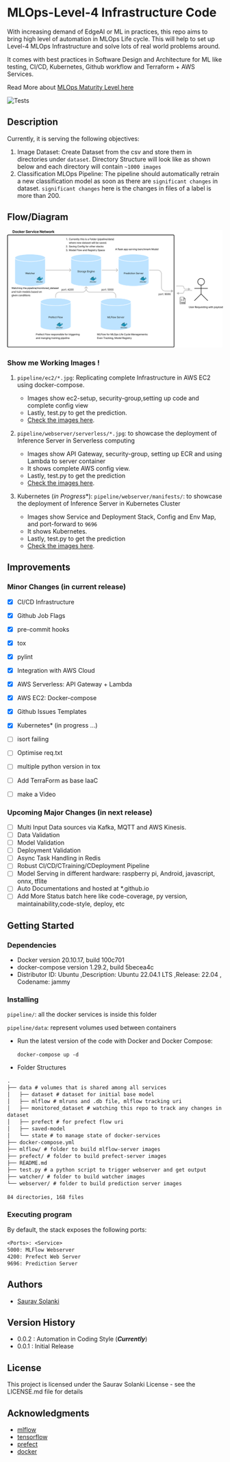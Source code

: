 # MLOps-Level-4 Infrastructure Code

With increasing demand of EdgeAI or ML in practices, this repo aims to bring high level of automation in MLOps Life cycle. This will help to set up Level-4 MLOps Infrastructure and solve lots of real world problems around.

It comes with best practices in Software Design and Architecture for ML like testing, CI/CD, Kubernetes, Github workflow and Terraform + AWS Services.

[//]: # (It has been created to Open Source Solution for non-commercial use cases only.)

Read More about [MLOps Maturity Level here](https://learn.microsoft.com/en-us/azure/architecture/example-scenario/mlops/mlops-maturity-model)

![Tests](https://github.com/sauravsolanki/mlops/actions/workflows/jobs.yml/badge.svg)

## Description
Currently, it is serving the following objectives:
1. Image Dataset: Create Dataset from the csv and store them in directories under `dataset`. Directory Structure will look like as shown below and each directory will contain  `~1000 images`
2. Classification MLOps Pipeline: The pipeline should automatically retrain a new classification model as soon as there are `significant changes` in dataset. `significant changes` here is  the changes in files of a label is more than 200.

## Flow/Diagram
![image](docs/image/img.png)


### Show me Working Images !
1. `pipeline/ec2/*.jpg`: Replicating complete Infrastructure in AWS EC2 using docker-compose.

    * Images show ec2-setup, security-group,setting up code and complete config view
    * Lastly, test.py to get the prediction.
    * [Check the images here](./pipeline/ec2/).


2. `pipeline/webserver/serverless/*.jpg`: to showcase the deployment of Inference Server in Serverless computing

    * Images show API Gateway, security-group, setting up ECR and using Lambda to server container
    * It shows complete AWS config view.
    * Lastly, test.py to get the prediction
    * [Check the images here](./pipeline/webserver/serverless/img).

3. Kubernetes (_in Progress_*): `pipeline/webserver/manifests/`: to showcase the deployment of Inference Server in Kubernetes Cluster

    * Images show Service and Deployment Stack, Config and Env Map, and port-forward to `9696`
    * It shows Kubernetes.
    * Lastly, test.py to get the prediction
    * [Check the images here](pipeline/webserver/manifests/img/).


## Improvements

### Minor Changes (in current release)
- [X] CI/CD Infrastructure
- [X] Github Job Flags
- [X] pre-commit hooks
- [X] tox
- [X] pylint
- [X] Integration with AWS Cloud
- [X] AWS Serverless: API Gateway + Lambda
- [X] AWS EC2: Docker-compose
- [X] Github Issues Templates
- [X] Kubernetes* (in progress ...)
- [ ] isort failing
- [ ] Optimise req.txt
- [ ] multiple python version in tox
- [ ] Add TerraForm as base IaaC
- [ ] make a Video


### Upcoming Major Changes (in next release)
- [ ] Multi Input Data sources via Kafka, MQTT and AWS Kinesis.
- [ ] Data Validation
- [ ] Model Validation
- [ ] Deployment Validation
- [ ] Async Task Handling in Redis
- [ ] Robust CI/CD/CTraining/CDeployment Pipeline
- [ ] Model Serving in different hardware: raspberry pi, Android, javascript, onnx, tflite
- [ ] Auto Documentations and hosted at *.github.io
- [ ] Add More Status batch here like code-coverage, py version, maintainability,code-style, deploy, etc

## Getting Started


### Dependencies

* Docker version 20.10.17, build 100c701
* docker-compose version 1.29.2, build 5becea4c
* Distributor ID: Ubuntu ,Description: Ubuntu 22.04.1 LTS ,Release: 22.04 , Codename: jammy


### Installing

`pipeline/`: all the docker services is inside this folder

`pipeline/data`: represent volumes used between containers

* Run the latest version of the code with Docker and Docker Compose:

  `docker-compose up -d`


* Folder Structures
```
.
├── data # volumes that is shared among all services
│   ├── dataset # dataset for initial base model
│   ├── mlflow # mlruns and .db file, mlflow tracking uri
│   ├── monitored_dataset # watching this repo to track any changes in dataset
│   ├── prefect # for prefect flow uri
│   ├── saved-model
│   └── state # to manage state of docker-services
├── docker-compose.yml
├── mlflow/ # folder to build mlflow-server images
├── prefect/ # folder to build prefect-server images
├── README.md
├── test.py # a python script to trigger webserver and get output
├── watcher/ # folder to build watcher images
└── webserver/ # folder to build prediction server images

84 directories, 168 files
```

### Executing program
  By default, the stack exposes the following ports:

    <Ports>: <Service>
    5000: MLFlow Webserver
    4200: Prefect Web Server
    9696: Prediction Server

## Authors
* [Saurav Solanki](https://github.com/sauravsolanki)

## Version History
* 0.0.2 : Automation in Coding Style (_**Currently**_)
* 0.0.1 : Initial Release

## License
This project is licensed under the Saurav Solanki License - see the LICENSE.md file for details

## Acknowledgments
* [mlflow](https://github.com/mlflow/mlflow)
* [tensorflow](https://github.com/tensorflow/tensorflow)
* [prefect](https://github.com/PrefectHQ/prefect)
* [docker](https://github.com/docker)
